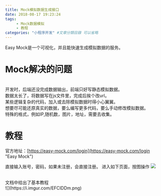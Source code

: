 ```yaml
---
title: Mock模拟数据生成接口
date: 2018-08-17 19:23:24
tags: 
	 - Mock数据模拟
	 - 教程
categories: "小程序开发" #文章分類目錄 可以省略
---
```

Easy Mock是一个可视化，并且能快速生成模拟数据的服务。<!--more-->

# Mock解决的问题
</br>
开发时，后端还没完成数据输出，前端只好写静态模拟数据。</br>
数据太长了，将数据写在js文件里，完成后挨个改url。</br>
某些逻辑复杂的代码，加入或去除模拟数据时得小心翼翼。</br>
想要尽可能还原真实的数据，要么编写更多代码，要么手动修改模拟数据。</br>
特殊的格式，例如IP,随机数，图片，地址，需要去收集。</br>

# 教程

官方地址：[https://easy-mock.com/login](https://easy-mock.com/login "Easy Mock")

直接输入账号，密码，如果未注册，会直接注册。
进入如下页面，按图操作
![](https://i.imgur.com/T7ZlKQu.png)

</br>
文档中给出了基本教程</br>
![](https://i.imgur.com/EFCIDDm.png)





